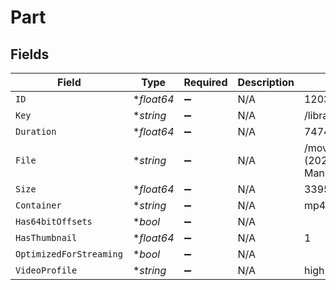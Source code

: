 # Part


## Fields

| Field                                                                                           | Type                                                                                            | Required                                                                                        | Description                                                                                     | Example                                                                                         |
| ----------------------------------------------------------------------------------------------- | ----------------------------------------------------------------------------------------------- | ----------------------------------------------------------------------------------------------- | ----------------------------------------------------------------------------------------------- | ----------------------------------------------------------------------------------------------- |
| `ID`                                                                                            | **float64*                                                                                      | :heavy_minus_sign:                                                                              | N/A                                                                                             | 120353                                                                                          |
| `Key`                                                                                           | **string*                                                                                       | :heavy_minus_sign:                                                                              | N/A                                                                                             | /library/parts/120353/1681803203/file.mp4                                                       |
| `Duration`                                                                                      | **float64*                                                                                      | :heavy_minus_sign:                                                                              | N/A                                                                                             | 7474422                                                                                         |
| `File`                                                                                          | **string*                                                                                       | :heavy_minus_sign:                                                                              | N/A                                                                                             | /movies/Ant-Man and the Wasp Quantumania (2023)/Ant-Man.and.the.Wasp.Quantumania.2023.1080p.mp4 |
| `Size`                                                                                          | **float64*                                                                                      | :heavy_minus_sign:                                                                              | N/A                                                                                             | 3395307162                                                                                      |
| `Container`                                                                                     | **string*                                                                                       | :heavy_minus_sign:                                                                              | N/A                                                                                             | mp4                                                                                             |
| `Has64bitOffsets`                                                                               | **bool*                                                                                         | :heavy_minus_sign:                                                                              | N/A                                                                                             |                                                                                                 |
| `HasThumbnail`                                                                                  | **float64*                                                                                      | :heavy_minus_sign:                                                                              | N/A                                                                                             | 1                                                                                               |
| `OptimizedForStreaming`                                                                         | **bool*                                                                                         | :heavy_minus_sign:                                                                              | N/A                                                                                             |                                                                                                 |
| `VideoProfile`                                                                                  | **string*                                                                                       | :heavy_minus_sign:                                                                              | N/A                                                                                             | high                                                                                            |
